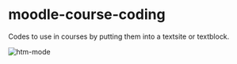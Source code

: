# moodle-course-coding
Codes to use in courses by putting them into a textsite or textblock. 

![htm-mode](https://trmsc1.files.wordpress.com/2021/03/html.gif?w=328&zoom=2)
